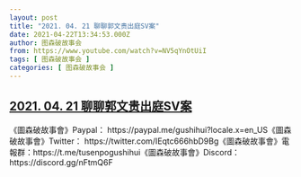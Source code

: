 ```yaml
---
layout: post
title: "2021. 04. 21 聊聊郭文贵出庭SV案"
date: 2021-04-22T13:34:53.000Z
author: 图森破故事会
from: https://www.youtube.com/watch?v=NV5qYnOtUiI
tags: [ 图森破故事会 ]
categories: [ 图森破故事会 ]
---
```

<!--1619098493000-->
[2021. 04. 21 聊聊郭文贵出庭SV案](https://www.youtube.com/watch?v=NV5qYnOtUiI)
------

<div>
《圖森破故事會》Paypal： https://paypal.me/gushihui?locale.x=en_US《圖森破故事會》Twitter： https://twitter.com/IEqtc666hbD9Bg《圖森破故事會》電報群：https://t.me/tusenpogushihui《圖森破故事會》Discord：https://discord.gg/nFtmQ6F
</div>
